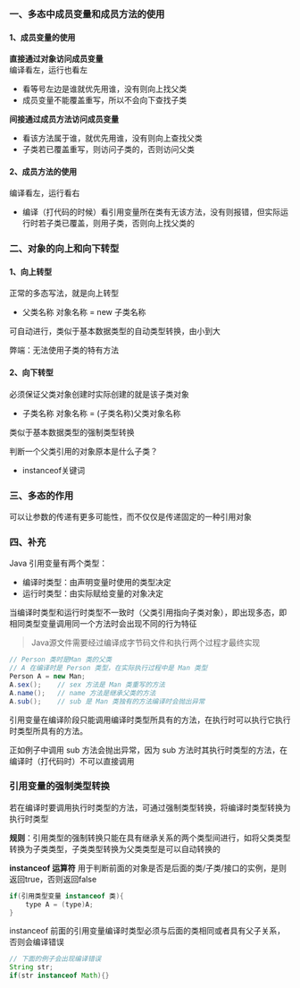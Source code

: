 ### 一、多态中成员变量和成员方法的使用

#### 1、成员变量的使用
**直接通过对象访问成员变量**   
编译看左，运行也看左

- 看等号左边是谁就优先用谁，没有则向上找父类
- 成员变量不能覆盖重写，所以不会向下查找子类

**间接通过成员方法访问成员变量**
- 看该方法属于谁，就优先用谁，没有则向上查找父类
- 子类若已覆盖重写，则访问子类的，否则访问父类


#### 2、成员方法的使用
编译看左，运行看右
- 编译（打代码的时候）看引用变量所在类有无该方法，没有则报错，但实际运行时若子类已覆盖，则用子类，否则向上找父类的


### 二、对象的向上和向下转型
#### 1、向上转型
正常的多态写法，就是向上转型
- 父类名称 对象名称 = new 子类名称  

可自动进行，类似于基本数据类型的自动类型转换，由小到大

弊端：无法使用子类的特有方法

#### 2、向下转型
必须保证父类对象创建时实际创建的就是该子类对象
- 子类名称 对象名称 = (子类名称)父类对象名称

类似于基本数据类型的强制类型转换

判断一个父类引用的对象原本是什么子类？

- instanceof关键词

### 三、多态的作用
可以让参数的传递有更多可能性，而不仅仅是传递固定的一种引用对象


### 四、补充

Java 引用变量有两个类型：
- 编译时类型：由声明变量时使用的类型决定
- 运行时类型：由实际赋给变量的对象决定  

当编译时类型和运行时类型不一致时（父类引用指向子类对象），即出现多态，即相同类型变量调用同一个方法时会出现不同的行为特征

> Java源文件需要经过编译成字节码文件和执行两个过程才最终实现

```java
// Person 类时是Man 类的父类
// A 在编译时是 Person 类型，在实际执行过程中是 Man 类型
Person A = new Man;
A.sex();    // sex 方法是 Man 类重写的方法
A.name();   // name 方法是继承父类的方法
A.sub();    // sub 是 Man 类独有的方法编译时会抛出异常
```

引用变量在编译阶段只能调用编译时类型所具有的方法，在执行时可以执行它执行时类型所具有的方法。

正如例子中调用 sub 方法会抛出异常，因为 sub 方法时其执行时类型的方法，在编译时（打代码时）不可以直接调用

### 引用变量的强制类型转换

若在编译时要调用执行时类型的方法，可通过强制类型转换，将编译时类型转换为执行时类型

**规则**：引用类型的强制转换只能在具有继承关系的两个类型间进行，如将父类类型转换为子类类型，子类类型转换为父类类型是可以自动转换的

**instanceof 运算符**
用于判断前面的对象是否是后面的类/子类/接口的实例，是则返回true，否则返回false

```java
if(引用类型变量 instanceof 类){
    type A = (type)A;
}
```

instanceof 前面的引用变量编译时类型必须与后面的类相同或者具有父子关系，否则会编译错误


```java
// 下面的例子会出现编译错误
String str;
if(str instanceof Math){}
```

